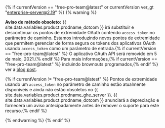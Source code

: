 {% if currentVersion == "free-pro-team@latest" or currentVersion ver_gt "enterprise-server@2.19" %}
{% warning %}

**Aviso de método obsoleto:** {{ site.data.variables.product.prodname_dotcom }} irá substituir e descontinuar os pontos de extremidade OAuth contendo `access_token` no parâmetro de caminho. Estamos introduzindo novos pontos de extremidade que permitem gerenciar de forma segura os tokens dos aplicativos OAuth usando `access_token` como um parâmetro de entrada.{% if currentVersion == "free-pro-team@latest" %} O aplicativo OAuth API será removido em 5 de maio, 2021.{% endif %} Para mais informações,{% if currentVersion == "free-pro-team@latest" %} incluindo brownouts programados,{% endif %} ver a [blog post](https://developer.github.com/changes/2020-02-14-deprecating-oauth-app-endpoint/).

{% if currentVersion != "free-pro-team@latest" %} Pontos de extremidade usando um `access_token` no parâmetro de caminho estão atualmente disponíveis e ainda não estão obsoletos no {{ site.data.variables.product.prodname_ghe_server }}. {{ site.data.variables.product.prodname_dotcom }} anunciará a depreciação e fornecerá um aviso antecipadamente antes de remover o suporte para este recurso.{% endif %}

{% endwarning %}
{% endif %}
